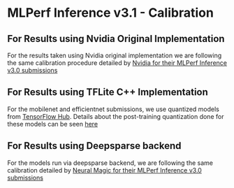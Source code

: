 # MLPerf Inference v3.1 - Calibration


## For Results using Nvidia Original Implementation

For the results taken using Nvidia original implementation we are following the same calibration procedure detailed by [Nvidia for their MLPerf Inference v3.0 submissions](https://github.com/mlcommons/inference_results_v3.0/blob/master/closed/NVIDIA/documentation/calibration.md)

## For Results using TFLite C++ Implementation

For the mobilenet and efficientnet submissions, we use quantized models from [TensorFlow Hub](https://tfhub.dev/). Details about the post-training quantization done for these models can be seen [here](
https://www.tensorflow.org/lite/performance/post_training_quantization#full_integer_quantization_of_weights_and_activations)

## For Results using Deepsparse backend

For the models run via deepsparse backend, we are following the same calibration detailed by [Neural Magic for their MLPerf Inference v3.0 submissions](https://github.com/mlcommons/inference_results_v3.0/blob/main/open/NeuralMagic/calibration.md)
